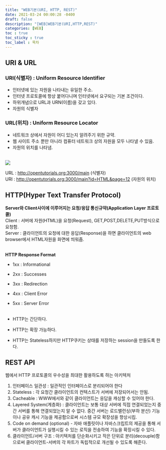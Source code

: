 ```yaml
---
title: "WEB기본(URI, HTTP, REST)"
date: 2021-03-24 00:00:28 -0400
draft: false
description: "[WEB]WEB기본(URI,HTTP,REST)"
categories: [WEB]
toc : true
toc_sticky : true
toc_label : 목차
---
```


## URI & URL
### URI(식별자) : Uniform Resource Identifier
- 인터넷에 있는 자원을 나타내는 유일한 주소.
- 인터넷 프로토콜에 항상 붙어다니며 인터넷에서 요구되는 기본 조건이다.
- 하위개념으로 URL과 URN(이름)을 갖고 있다.
- 자원의 식별자

### URL(위치) : Uniform Resource Locator
- 네트워크 상에서 자원이 어디 있는지 알려주기 위한 규약.
- 웹 사이트 주소 뿐만 아니라 컴퓨터 네트워크 상의 자원을 모두 나타낼 수 있음.
- 자원의 위치를 나타냄.
<br>

<img src="https://media.vlpt.us/images/jch9537/post/88b0c8ac-5870-4cbc-b613-7dd39f510f31/image.png">

URL : http://opentutorials.org:3000/main (식별자)
<br>
URI : http://opentutorials.org:3000/main?id=HTML&page=12 (자원의 위치)

## HTTP(Hyper Text Transfer Protocol)
**Server와 Client사이에 이루어지는 요청/응답 통신규약(Application Layer 프로토콜)**
<br>
Client : 서버에 자원(HTML)을 요청(Request), GET,POST,DELETE,PUT방식으로 요청함.
<br>
Server : 클라이언트의 요청에 대한 응답(Response)을 하면 클라이언트의 web browser에서 HTML자원을 화면에 띄워줌.
<br>
<br>

**HTTP Response Format**
- 1xx : Informational
- 2xx : Successes
- 3xx : Redirection
- 4xx : Client Error
- 5xx : Server Error
<br><br> 

- HTTP는 간단하다.
- HTTP는 확장 가능하다. 
- HTTP는 Stateless하지만 HTTP쿠키는 상태를 저장하는 session을 만들도록 한다.


## REST API
웹에서 HTTP 프로토콜의 우수성을 최대한 활용하도록 하는 아키텍처<br>
1. 인터페이스 일관성 : 일관적인 인터페이스로 분리되어야 한다<br>
2. Stateless : 각 요청간 클라이언트의 컨텍스트가 서버에 저장되어서는 안됨.<br>
3. Cacheable : WWW에서와 같이 클라이언트는 응답을 캐싱할 수 있어야 한다.<br>
4. Layered System(계층화) : 클라이언트는 보통 대상 서버에 직접 연결되었는지 중간 서버를 통해 연결되었는지 알 수 없다. 중간 서버는 로드밸런싱(부하 분산) 기능이나 공유 캐시 기능을 제공함으로써 시스템 규모 확장성을 향상시킴.<br>
5. Code on demand (optional) - 자바 애플릿이나 자바스크립트의 제공을 통해 서버가 클라이언트가 실행시킬 수 있는 로직을 전송하여 기능을 확장시킬 수 있다.<br>
6. 클라이언트/서버 구조 : 아키텍처를 단순화시키고 작은 단위로 분리(decouple)함으로써 클라이언트-서버의 각 파트가 독립적으로 개선될 수 있도록 해준다.<br>